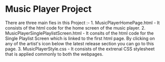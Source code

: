# Music Player Project
 There are three main fies in this Project :-  1. MusicPlayerHomePage.html - It consists of the html code for the home screen of the music player.  2. MusicPlayerSinglePlaylistScreen.html - It consits of the html code for the Single Playlist Screen which is linked to the first html page. By clicking on any of the artist's icon below the latest release section you can go to this page.  3. MusicPlayerStyle.css - It consists of the extrenal CSS stylesheet that is applied commonly to both the webpages.
